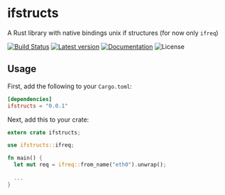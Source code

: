 ifstructs
=========

A Rust library with native bindings unix if structures (for now only `ifreq`)

[![Build Status](https://travis-ci.org/glebpom/ifstructs.svg?branch=master)](https://travis-ci.org/glebpom/ifstructs)
[![Latest version](https://img.shields.io/crates/v/ifstructs.svg)](https://crates.io/crates/ifstructs)
[![Documentation](https://docs.rs/ifstructs/badge.svg)](https://docs.rs/ifstructs)
![License](https://img.shields.io/crates/i/ifstructs.svg)


## Usage

First, add the following to your `Cargo.toml`:

```toml
[dependencies]
ifstructs = "0.0.1"
```

Next, add this to your crate:

```rust
extern crate ifstructs;

use ifstructs::ifreq;

fn main() {
  let mut req = ifreq::from_name("eth0").unwrap();
  
  ...
}

```
